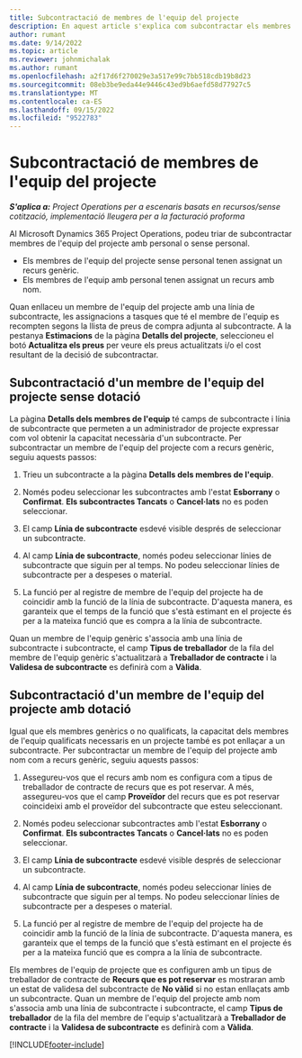 ```yaml
---
title: Subcontractació de membres de l'equip del projecte
description: En aquest article s'explica com subcontractar els membres de l'equip del projecte al Microsoft Dynamics 365 Project Operations.
author: rumant
ms.date: 9/14/2022
ms.topic: article
ms.reviewer: johnmichalak
ms.author: rumant
ms.openlocfilehash: a2f17d6f270029e3a517e99c7bb518cdb19b8d23
ms.sourcegitcommit: 08eb3be9eda44e9446c43ed9b6aefd58d77927c5
ms.translationtype: MT
ms.contentlocale: ca-ES
ms.lasthandoff: 09/15/2022
ms.locfileid: "9522783"
---
```

# <a name="subcontracting-project-team-members"></a>Subcontractació de membres de l'equip del projecte

_**S'aplica a:** Project Operations per a escenaris basats en recursos/sense cotització, implementació lleugera per a la facturació proforma_

Al Microsoft Dynamics 365 Project Operations, podeu triar de subcontractar membres de l'equip del projecte amb personal o sense personal.

- Els membres de l'equip del projecte sense personal tenen assignat un recurs genèric.
- Els membres de l'equip amb personal tenen assignat un recurs amb nom.

Quan enllaceu un membre de l'equip del projecte amb una línia de subcontracte, les assignacions a tasques que té el membre de l'equip es recompten segons la llista de preus de compra adjunta al subcontracte.  A la pestanya **Estimacions** de la pàgina **Detalls del projecte**, seleccioneu el botó **Actualitza els preus** per veure els preus actualitzats i/o el cost resultant de la decisió de subcontractar. 

## <a name="subcontracting-an-unstaffed-project-team-member"></a>Subcontractació d'un membre de l'equip del projecte sense dotació
La pàgina **Detalls dels membres de l'equip** té camps de subcontracte i línia de subcontracte que permeten a un administrador de projecte expressar com vol obtenir la capacitat necessària d'un subcontracte. Per subcontractar un membre de l'equip del projecte com a recurs genèric, seguiu aquests passos:

1.  Trieu un subcontracte a la pàgina **Detalls dels membres de l'equip**.

2.  Només podeu seleccionar les subcontractes amb l'estat **Esborrany** o **Confirmat**. **Els subcontractes Tancats** o **Cancel·lats** no es poden seleccionar. 

3.  El camp **Línia de subcontracte** esdevé visible després de seleccionar un subcontracte.

4.  Al camp **Línia de subcontracte**, només podeu seleccionar línies de subcontracte que siguin per al temps. No podeu seleccionar línies de subcontracte per a despeses o material.

5.  La funció per al registre de membre de l'equip del projecte ha de coincidir amb la funció de la línia de subcontracte. D'aquesta manera, es garanteix que el temps de la funció que s'està estimant en el projecte és per a la mateixa funció que es compra a la línia de subcontracte. 

Quan un membre de l'equip genèric s'associa amb una línia de subcontracte i subcontracte, el camp **Tipus de treballador** de la fila del membre de l'equip genèric s'actualitzarà a **Treballador de contracte** i la **Validesa de subcontracte** es definirà com a **Vàlida**.

## <a name="subcontracting-a-staffed-project-team-member"></a>Subcontractació d'un membre de l'equip del projecte amb dotació
Igual que els membres genèrics o no qualificats, la capacitat dels membres de l'equip qualificats necessaris en un projecte també es pot enllaçar a un subcontracte. Per subcontractar un membre de l'equip del projecte amb nom com a recurs genèric, seguiu aquests passos:

1.  Assegureu-vos que el recurs amb nom es configura com a tipus de treballador de contracte de recurs que es pot reservar. A més, assegureu-vos que el camp **Proveïdor** del recurs que es pot reservar coincideixi amb el proveïdor del subcontracte que esteu seleccionant. 

2.  Només podeu seleccionar subcontractes amb l'estat **Esborrany** o **Confirmat**. **Els subcontractes Tancats** o **Cancel·lats** no es poden seleccionar. 

3.  El camp **Línia de subcontracte** esdevé visible després de seleccionar un subcontracte.

4.  Al camp **Línia de subcontracte**, només podeu seleccionar línies de subcontracte que siguin per al temps. No podeu seleccionar línies de subcontracte per a despeses o material.

5.  La funció per al registre de membre de l'equip del projecte ha de coincidir amb la funció de la línia de subcontracte. D'aquesta manera, es garanteix que el temps de la funció que s'està estimant en el projecte és per a la mateixa funció que es compra a la línia de subcontracte. 

Els membres de l'equip de projecte que es configuren amb un tipus de treballador de contracte de **Recurs que es pot reservar** es mostraran amb un estat de validesa del subcontracte de **No vàlid** si no estan enllaçats amb un subcontracte. Quan un membre de l'equip del projecte amb nom s'associa amb una línia de subcontracte i subcontracte, el camp **Tipus de treballador** de la fila del membre de l'equip s'actualitzarà a **Treballador de contracte** i la **Validesa de subcontracte** es definirà com a **Vàlida**.

[!INCLUDE[footer-include](../../includes/footer-banner.md)]

